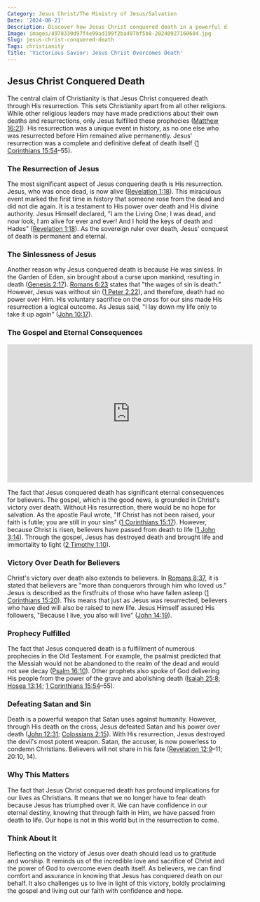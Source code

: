 ```yaml
---
Category: Jesus Christ/The Ministry of Jesus/Salvation
Date: '2024-06-21'
Description: Discover how Jesus Christ conquered death in a powerful display of resurrection, offering hope and salvation to believers worldwide.
Image: images/4978330d97f4e99ad199f2ba497bf5b8-20240927160604.jpg
Slug: jesus-christ-conquered-death
Tags: christianity
Title: 'Victorious Savior: Jesus Christ Overcomes Death'
---
```


## Jesus Christ Conquered Death

The central claim of Christianity is that Jesus Christ conquered death through His resurrection. This sets Christianity apart from all other religions. While other religious leaders may have made predictions about their own deaths and resurrections, only Jesus fulfilled these prophecies ([Matthew 16:21](https://www.bibleref.com/Matthew/16/Matthew-16-21.html)). His resurrection was a unique event in history, as no one else who was resurrected before Him remained alive permanently. Jesus' resurrection was a complete and definitive defeat of death itself ([1 Corinthians 15:54](https://www.bibleref.com/1-Corinthians/15/1-Corinthians-15-54.html)–55).

### The Resurrection of Jesus

The most significant aspect of Jesus conquering death is His resurrection. Jesus, who was once dead, is now alive ([Revelation 1:18](https://www.bibleref.com/Revelation/1/Revelation-1-18.html)). This miraculous event marked the first time in history that someone rose from the dead and did not die again. It is a testament to His power over death and His divine authority. Jesus Himself declared, "I am the Living One; I was dead, and now look, I am alive for ever and ever! And I hold the keys of death and Hades" ([Revelation 1:18](https://www.bibleref.com/Revelation/1/Revelation-1-18.html)). As the sovereign ruler over death, Jesus' conquest of death is permanent and eternal.

### The Sinlessness of Jesus

Another reason why Jesus conquered death is because He was sinless. In the Garden of Eden, sin brought about a curse upon mankind, resulting in death ([Genesis 2:17](https://www.bibleref.com/Genesis/2/Genesis-2-17.html)). [Romans 6:23](https://www.bibleref.com/Romans/6/Romans-6-23.html) states that "the wages of sin is death." However, Jesus was without sin ([1 Peter 2:22](https://www.bibleref.com/1-Peter/2/1-Peter-2-22.html)), and therefore, death had no power over Him. His voluntary sacrifice on the cross for our sins made His resurrection a logical outcome. As Jesus said, "I lay down my life only to take it up again" ([John 10:17](https://www.bibleref.com/John/10/John-10-17.html)).

### The Gospel and Eternal Consequences


<iframe width="560" height="315" src="https://www.youtube.com/embed/F2ZSZ0ZXLGs" frameborder="0" allow="autoplay; encrypted-media" allowfullscreen></iframe>


The fact that Jesus conquered death has significant eternal consequences for believers. The gospel, which is the good news, is grounded in Christ's victory over death. Without His resurrection, there would be no hope for salvation. As the apostle Paul wrote, "If Christ has not been raised, your faith is futile; you are still in your sins" ([1 Corinthians 15:17](https://www.bibleref.com/1-Corinthians/15/1-Corinthians-15-17.html)). However, because Christ is risen, believers have passed from death to life ([1 John 3:14](https://www.bibleref.com/1-John/3/1-John-3-14.html)). Through the gospel, Jesus has destroyed death and brought life and immortality to light ([2 Timothy 1:10](https://www.bibleref.com/2-Timothy/1/2-Timothy-1-10.html)).

### Victory Over Death for Believers

Christ's victory over death also extends to believers. In [Romans 8:37](https://www.bibleref.com/Romans/8/Romans-8-37.html), it is stated that believers are "more than conquerors through him who loved us." Jesus is described as the firstfruits of those who have fallen asleep ([1 Corinthians 15:20](https://www.bibleref.com/1-Corinthians/15/1-Corinthians-15-20.html)). This means that just as Jesus was resurrected, believers who have died will also be raised to new life. Jesus Himself assured His followers, "Because I live, you also will live" ([John 14:19](https://www.bibleref.com/John/14/John-14-19.html)).

### Prophecy Fulfilled

The fact that Jesus conquered death is a fulfillment of numerous prophecies in the Old Testament. For example, the psalmist predicted that the Messiah would not be abandoned to the realm of the dead and would not see decay ([Psalm 16:10](https://www.bibleref.com/Psalm/16/Psalm-16-10.html)). Other prophets also spoke of God delivering His people from the power of the grave and abolishing death ([Isaiah 25:8](https://www.bibleref.com/Isaiah/25/Isaiah-25-8.html); [Hosea 13:14](https://www.bibleref.com/Hosea/13/Hosea-13-14.html); [1 Corinthians 15:54](https://www.bibleref.com/1-Corinthians/15/1-Corinthians-15-54.html)–55).

### Defeating Satan and Sin

Death is a powerful weapon that Satan uses against humanity. However, through His death on the cross, Jesus defeated Satan and his power over death ([John 12:31](https://www.bibleref.com/John/12/John-12-31.html); [Colossians 2:15](https://www.bibleref.com/Colossians/2/Colossians-2-15.html)). With His resurrection, Jesus destroyed the devil's most potent weapon. Satan, the accuser, is now powerless to condemn Christians. Believers will not share in his fate ([Revelation 12:9](https://www.bibleref.com/Revelation/12/Revelation-12-9.html)–11; 20:10, 14).

### Why This Matters

The fact that Jesus Christ conquered death has profound implications for our lives as Christians. It means that we no longer have to fear death because Jesus has triumphed over it. We can have confidence in our eternal destiny, knowing that through faith in Him, we have passed from death to life. Our hope is not in this world but in the resurrection to come.

### Think About It

Reflecting on the victory of Jesus over death should lead us to gratitude and worship. It reminds us of the incredible love and sacrifice of Christ and the power of God to overcome even death itself. As believers, we can find comfort and assurance in knowing that Jesus has conquered death on our behalf. It also challenges us to live in light of this victory, boldly proclaiming the gospel and living out our faith with confidence and hope.
